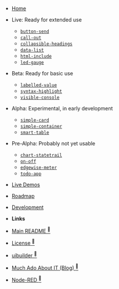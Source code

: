 * [Home](/)

* Live: Ready for extended use

  * [`button-send`](components/live/button-send)
  * [`call-out`](components/live/call-out)
  * [`collapsible-headings`](components/live/collapsible-headings)
  * [`data-list`](components/live/data-list)
  * [`html-include`](components/live/html-include)
  * [`led-gauge`](components/live/led-gauge)

* Beta: Ready for basic use

  * [`labelled-value`](components/beta/labelled-value)
  * [`syntax-highlight`](components/beta/syntax-highlight)
  * [`visible-console`](components/beta/visible-console)

* Alpha: Experimental, in early development

  * [`simple-card`](components/alpha/simple-card)
  * [`simple-container`](components/alpha/simple-container)
  * [`smart-table`](components/alpha/smart-table)

* Pre-Alpha: Probably not yet usable

  * [`chart-statetrail`](components/experiments/chart-statetrail)
  * [`on-off`](components/experiments/on-off)
  * [`edgewise-meter`](components/experiments/edgewise-meter)
  * [`todo-app`](components/experiments/todo-app)


- [Live Demos](https://wc.totallyinformation.net/tests)
- [Roadmap](./roadmap)
- [Development](./dev "Development and building standards and practices")

- **Links**
- [Main README <sup>🔗</sup>](https://totallyinformation.github.io/web-components/)
- [License <sup>🔗</sup>](https://github.com/TotallyInformation/node-red-contrib-uibuilder/blob/main/LICENSE)
- [uibuilder <sup>🔗</sup>](https://github.com/TotallyInformation/node-red-contrib-uibuilder)
- [Much Ado About IT (Blog) <sup>🔗</sup>](https://it.knightnet.org.uk)
- [Node-RED <sup>🔗</sup>](https://nodered.org/)
